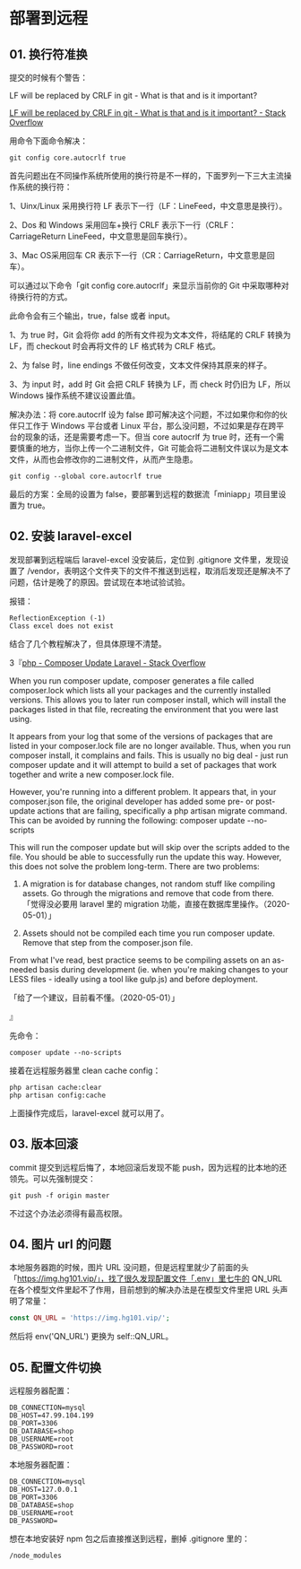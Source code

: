 # 部署到远程

## 01. 换行符准换

提交的时候有个警告：

LF will be replaced by CRLF in git - What is that and is it important?

[LF will be replaced by CRLF in git - What is that and is it important? - Stack Overflow](https://stackoverflow.com/questions/5834014/lf-will-be-replaced-by-crlf-in-git-what-is-that-and-is-it-important)

用命令下面命令解决：

    git config core.autocrlf true

首先问题出在不同操作系统所使用的换行符是不一样的，下面罗列一下三大主流操作系统的换行符：

1、Uinx/Linux 采用换行符 LF 表示下一行（LF：LineFeed，中文意思是换行）。

2、Dos 和 Windows 采用回车+换行 CRLF 表示下一行（CRLF：CarriageReturn LineFeed，中文意思是回车换行）。

3、Mac OS采用回车 CR 表示下一行（CR：CarriageReturn，中文意思是回车）。

可以通过以下命令「git config core.autocrlf」来显示当前你的 Git 中采取哪种对待换行符的方式。

此命令会有三个输出，true，false 或者 input。

 1、为 true 时，Git 会将你 add 的所有文件视为文本文件，将结尾的 CRLF 转换为 LF，而 checkout 时会再将文件的 LF 格式转为 CRLF 格式。

2、为 false 时，line endings 不做任何改变，文本文件保持其原来的样子。

3、为 input 时，add 时 Git 会把 CRLF 转换为 LF，而 check 时仍旧为 LF，所以 Windows 操作系统不建议设置此值。

解决办法：将 core.autocrlf 设为 false 即可解决这个问题，不过如果你和你的伙伴只工作于 Windows 平台或者 Linux 平台，那么没问题，不过如果是存在跨平台的现象的话，还是需要考虑一下。但当 core autocrlf 为 true 时，还有一个需要慎重的地方，当你上传一个二进制文件，Git 可能会将二进制文件误以为是文本文件，从而也会修改你的二进制文件，从而产生隐患。

    git config --global core.autocrlf true

最后的方案：全局的设置为 false，要部署到远程的数据流「miniapp」项目里设置为 true。

## 02. 安装 laravel-excel 

发现部署到远程端后 laravel-excel 没安装后，定位到 .gitignore 文件里，发现设置了 /vendor，表明这个文件夹下的文件不推送到远程，取消后发现还是解决不了问题，估计是晚了的原因。尝试现在本地试验试验。

报错：

```
ReflectionException (-1)
Class excel does not exist
```

结合了几个教程解决了，但具体原理不清楚。

3『[php - Composer Update Laravel - Stack Overflow](https://stackoverflow.com/questions/24782960/composer-update-laravel)

When you run composer update, composer generates a file called composer.lock which lists all your packages and the currently installed versions. This allows you to later run composer install, which will install the packages listed in that file, recreating the environment that you were last using.

It appears from your log that some of the versions of packages that are listed in your composer.lock file are no longer available. Thus, when you run composer install, it complains and fails. This is usually no big deal - just run composer update and it will attempt to build a set of packages that work together and write a new composer.lock file.

However, you're running into a different problem. It appears that, in your composer.json file, the original developer has added some pre- or post- update actions that are failing, specifically a php artisan migrate command. This can be avoided by running the following: composer update --no-scripts

This will run the composer update but will skip over the scripts added to the file. You should be able to successfully run the update this way. However, this does not solve the problem long-term. There are two problems:

1. A migration is for database changes, not random stuff like compiling assets. Go through the migrations and remove that code from there. 「觉得没必要用 laravel 里的 migration 功能，直接在数据库里操作。（2020-05-01）」

2. Assets should not be compiled each time you run composer update. Remove that step from the composer.json file.

From what I've read, best practice seems to be compiling assets on an as-needed basis during development (ie. when you're making changes to your LESS files - ideally using a tool like gulp.js) and before deployment.

「给了一个建议，目前看不懂。（2020-05-01）」

』

先命令：

    composer update --no-scripts

接着在远程服务器里 clean cache config：

```
php artisan cache:clear
php artisan config:cache
```

上面操作完成后，laravel-excel 就可以用了。

## 03. 版本回滚

commit 提交到远程后悔了，本地回滚后发现不能 push，因为远程的比本地的还领先。可以先强制提交：

    git push -f origin master
    
不过这个办法必须得有最高权限。

## 04. 图片 url 的问题

本地服务器跑的时候，图片 URL 没问题，但是远程里就少了前面的头「https://img.hg101.vip/」，找了很久发现配置文件「.env」里七牛的 QN_URL 在各个模型文件里起不了作用，目前想到的解决办法是在模型文件里把 URL 头声明了常量：

```php
const QN_URL = 'https://img.hg101.vip/'; 
```

然后将 env('QN_URL') 更换为 self::QN_URL。

## 05. 配置文件切换

远程服务器配置：

```
DB_CONNECTION=mysql
DB_HOST=47.99.104.199
DB_PORT=3306
DB_DATABASE=shop
DB_USERNAME=root
DB_PASSWORD=root
```

本地服务器配置：

```
DB_CONNECTION=mysql
DB_HOST=127.0.0.1
DB_PORT=3306
DB_DATABASE=shop
DB_USERNAME=root
DB_PASSWORD=
```

想在本地安装好 npm 包之后直接推送到远程，删掉 .gitignore 里的：

```
/node_modules
```
